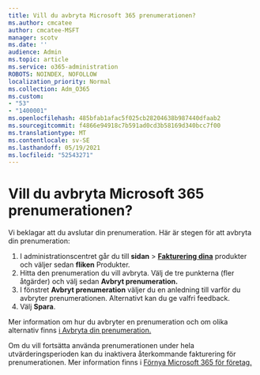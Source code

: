 ```yaml
---
title: Vill du avbryta Microsoft 365 prenumerationen?
ms.author: cmcatee
author: cmcatee-MSFT
manager: scotv
ms.date: ''
audience: Admin
ms.topic: article
ms.service: o365-administration
ROBOTS: NOINDEX, NOFOLLOW
localization_priority: Normal
ms.collection: Adm_O365
ms.custom:
- "53"
- "1400001"
ms.openlocfilehash: 485bfab1afac5f025cb28204638b987440dfaab2
ms.sourcegitcommit: f4866e94918c7b591ad0cd3b58169d340bcc7f00
ms.translationtype: MT
ms.contentlocale: sv-SE
ms.lasthandoff: 05/19/2021
ms.locfileid: "52543271"
---
```

# <a name="canceling-your-microsoft-365-subscription"></a>Vill du avbryta Microsoft 365 prenumerationen?

Vi beklagar att du avslutar din prenumeration. Här är stegen för att avbryta din prenumeration:

1. I administrationscentret går du till **sidan**  >  **[Fakturering dina](https://go.microsoft.com/fwlink/p/?linkid=842054)** produkter och väljer sedan **fliken** Produkter.
2. Hitta den prenumeration du vill avbryta. Välj de tre punkterna (fler åtgärder) och välj sedan **Avbryt prenumeration.**
3. I fönstret **Avbryt prenumeration** väljer du en anledning till varför du avbryter prenumerationen. Alternativt kan du ge valfri feedback.
4. Välj **Spara**.

Mer information om hur du avbryter en prenumeration och om olika alternativ finns [i Avbryta din prenumeration.](/microsoft-365/commerce/subscriptions/cancel-your-subscription)

Om du vill fortsätta använda prenumerationen under hela utvärderingsperioden kan du inaktivera återkommande fakturering för prenumerationen. Mer information finns i [Förnya Microsoft 365 för företag.](/microsoft-365/commerce/subscriptions/renew-your-subscription)